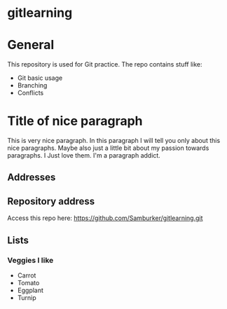 # gitlearning

# General

This repository is used for Git practice. The repo contains stuff like:

- Git basic usage
- Branching
- Conflicts

# Title of nice paragraph

This is very nice paragraph. In this paragraph I will tell you only about this nice paragraphs. Maybe also just a 
little bit about my passion towards paragraphs. I Just love them. I'm a paragraph addict.

## Addresses

## Repository address

Access this repo here: https://github.com/Samburker/gitlearning.git

## Lists

### Veggies I like

* Carrot
* Tomato
* Eggplant
* Turnip

